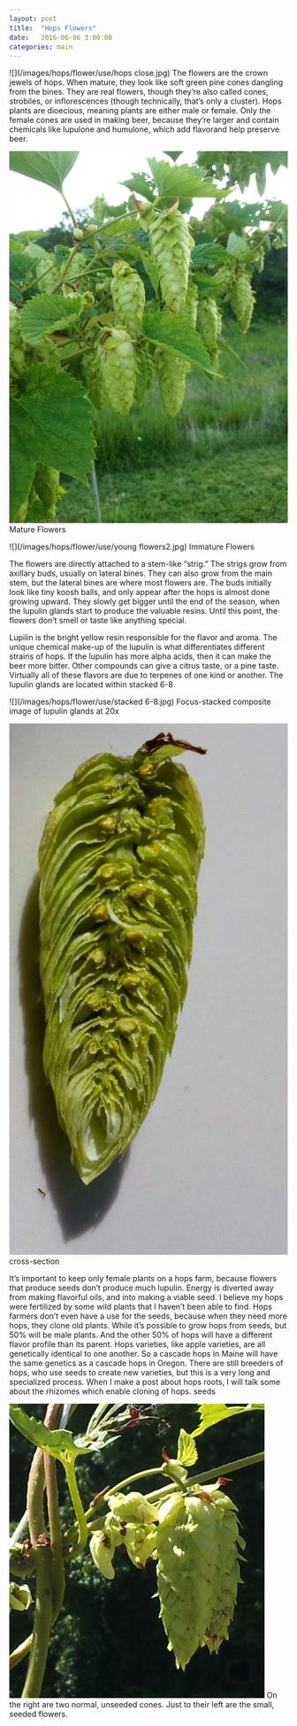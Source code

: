 ```yaml
---
layout: post
title:  "Hops Flowers"
date:   2016-06-06 3:00:00
categories: main
---
```


![](/images/hops/flower/use/hops close.jpg)
The flowers are the crown jewels of hops. When mature, they look like soft green pine cones dangling from the bines. They are real flowers, though they’re also called cones, strobiles, or inflorescences (though technically, that’s only a cluster). Hops plants are dioecious, meaning plants are either male or female. Only the female cones are used in making beer, because they’re larger and contain chemicals like lupulone and humulone, which add flavorand help preserve beer.
 
![](/images/hops/flower/use/intro.jpg)
Mature Flowers

![](/images/hops/flower/use/young flowers2.jpg)
Immature Flowers

The flowers are directly attached to a stem-like “strig.” The strigs grow from axillary buds, usually on lateral bines. They can also grow from the main stem, but the lateral bines are where most flowers are. The buds initially look like tiny koosh balls, and only appear after the hops is almost done growing upward. They slowly get  bigger until the end of the season, when the lupulin glands start to produce the valuable resins. Until this point, the flowers don’t smell or taste like anything special.

Lupilin is the bright yellow resin responsible for the flavor and aroma. The unique chemical make-up of the lupulin is what differentiates different strains of hops. If the lupulin has more alpha acids, then it can make the beer more bitter. Other compounds can give a citrus taste, or a pine taste. Virtually all of these flavors are due to terpenes of one kind or another. The lupulin glands are located within
stacked 6-8

![](/images/hops/flower/use/stacked 6-8.jpg)
Focus-stacked composite image of lupulin glands at 20x

![](/images/hops/flower/use/cross-section.jpg)
cross-section

It’s important to keep only female plants on a hops farm, because flowers that produce seeds don’t produce much lupulin. Energy is diverted away from making flavorful oils, and into making a viable seed. I believe my hops were fertilized by some wild plants that I haven’t been able to find. Hops farmers don’t even have a use for the seeds, because when they need more hops, they clone old plants. While it’s possible to grow hops from seeds, but 50% will be male plants. And the other 50%  of hops will have a different flavor profile than its parent. Hops varieties, like apple varieties, are all genetically identical to one another. So a cascade hops in Maine will have the same genetics as a cascade hops in Oregon. There are still breeders of hops, who use seeds to create new varieties, but this is a very long and specialized process. When I make a post about hops roots, I will talk some about the rhizomes which enable cloning of hops.
seeds

![](/images/hops/flower/use/seeds.jpg)
On the right are two normal, unseeded cones. Just to their left are the small, seeded flowers.
